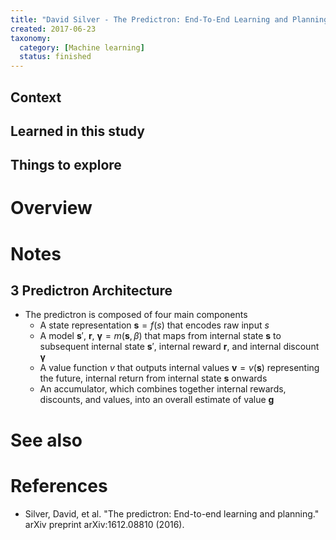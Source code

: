 ```yaml
---
title: "David Silver - The Predictron: End-To-End Learning and Planning (2016)"
created: 2017-06-23
taxonomy:
  category: [Machine learning]
  status: finished
---
```


## Context

## Learned in this study

## Things to explore

# Overview

# Notes
## 3 Predictron Architecture
* The predictron is composed of four main components
	* A state representation $\textbf{s} = f(s)$ that encodes raw input $s$
	* A model $\textbf{s}'$, $\textbf{r}$, $\boldsymbol{\gamma} = m(\textbf{s}, \beta)$ that maps from internal state $\textbf{s}$ to subsequent internal state $\textbf{s}'$, internal reward $\textbf{r}$, and internal discount $\boldsymbol{\gamma}$
	* A value function $v$ that outputs internal values $\textbf{v} = v(\textbf{s})$ representing the future, internal return from internal state $\textbf{s}$ onwards
	* An accumulator, which combines together internal rewards, discounts, and values, into an overall estimate of value $\textbf{g}$

# See also

# References
* Silver, David, et al. "The predictron: End-to-end learning and planning." arXiv preprint arXiv:1612.08810 (2016).
